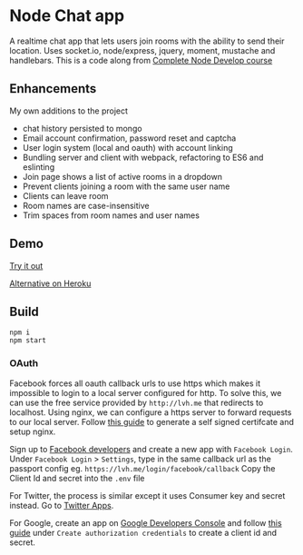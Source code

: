 # Node Chat app

A realtime chat app that lets users join rooms with the ability to send their location. Uses socket.io, node/express, jquery, moment, mustache and handlebars. This is a code along from [Complete Node Develop course](https://www.udemy.com/the-complete-nodejs-developer-course-2/)

## Enhancements
My own additions to the project

* chat history persisted to mongo
* Email account confirmation, password reset and captcha
* User login system (local and oauth) with account linking
* Bundling server and client with webpack, refactoring to ES6 and eslinting
* Join page shows a list of active rooms in a dropdown
* Prevent clients joining a room with the same user name
* Clients can leave room
* Room names are case-insensitive
* Trim spaces from room names and user names

## Demo

<a href="https://chat.timiscoding.me/" target="blank">Try it out</a>

<a href="https://chat-app-timiscoding.herokuapp.com/" target="blank">Alternative on Heroku</a>

## Build

```
npm i
npm start
```

### OAuth

Facebook forces all oauth callback urls to use https which makes it impossible to login to a local server configured for http. To solve this, we can use the free service provided by `http://lvh.me` that redirects to localhost. Using nginx, we can configure a https server to forward requests to our local server. Follow [this guide](https://gist.github.com/timiscoding/c5c502ff2ddbe88fdd323f7b112d29f0) to generate a self signed certifcate and setup nginx.

Sign up to [Facebook developers](https://developers.facebook.com/) and create a new app with `Facebook Login`. Under `Facebook Login` > `Settings`, type in the same callback url as the passport config eg. `https://lvh.me/login/facebook/callback` Copy the Client Id and secret into the `.env` file

For Twitter, the process is similar except it uses Consumer key and secret instead. Go to [Twitter Apps](https://apps.twitter.com/).

For Google, create an app on [Google Developers Console](https://console.developers.google.com/) and follow [this guide](https://developers.google.com/identity/protocols/OAuth2WebServer) under `Create authorization credentials` to create a client id and secret.
